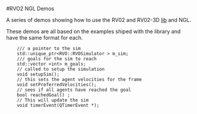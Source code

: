 #RVO2 NGL Demos

A series of demos showing how to use the RV02 and RV02-3D [lib](http://gamma.cs.unc.edu/RVO2/) and NGL.

These demos are all based on the examples shiped with the library and have the same format for each.

```
	/// a pointer to the sim
    std::unique_ptr<RVO::RVOSimulator > m_sim;
    /// goals for the sim to reach
    std::vector <int> m_goals;
    // called to setup the simulation
    void setupSim();
    // this sets the agent velocities for the frame
    void setPreferredVelocities();
    // sees if all agents have reached the goal
    bool reachedGoal() ;
    // This will update the sim
    void timerEvent(QTimerEvent *);
```


